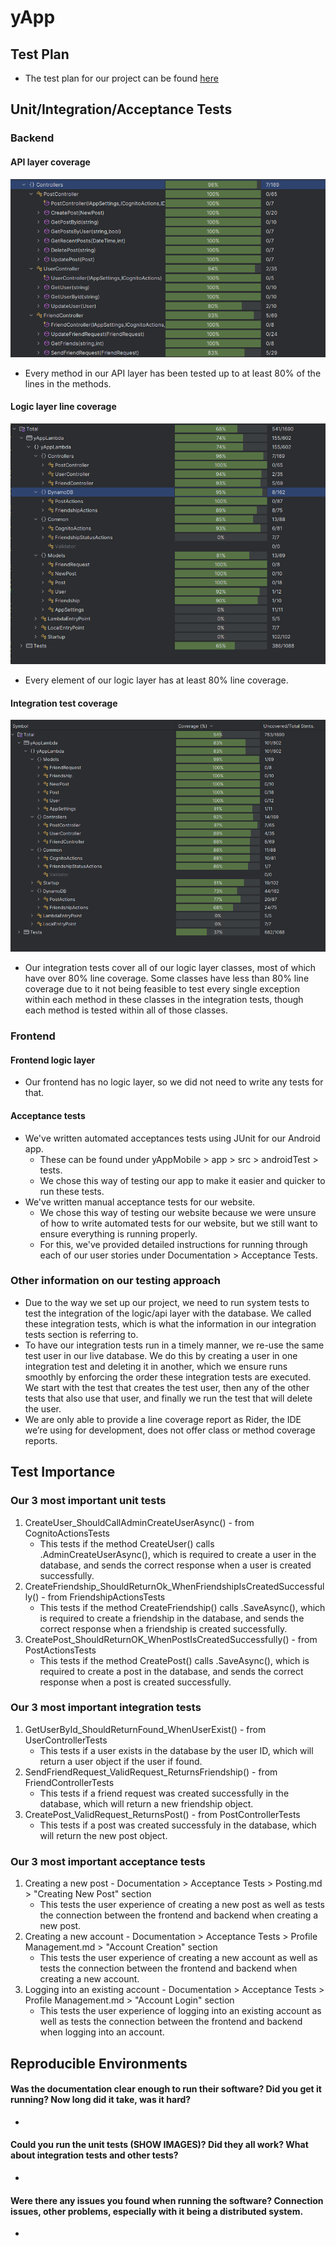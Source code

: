 # yApp

## Test Plan
 - The test plan for our project can be found [here]()

## Unit/Integration/Acceptance Tests
### Backend
#### API layer coverage
![image](./Images/APIunitTestCoverage.png)
 - Every method in our API layer has been tested up to at least 80% of the lines in the methods.

 #### Logic layer line coverage
 ![image](./Images/TotalUnitTestCoverage.png)
 - Every element of our logic layer has at least 80% line coverage.

 #### Integration test coverage
 ![image](./Images/IntegrationTestCoverage.png)
 - Our integration tests cover all of our logic layer classes, most of which have over 80% line coverage. Some classes have less than 80% line coverage due to it not being feasible to test every single exception within each method in these classes in the integration tests, though each method is tested within all of those classes.

### Frontend
#### Frontend logic layer
 - Our frontend has no logic layer, so we did not need to write any tests for that.

#### Acceptance tests
 - We've written automated acceptances tests using JUnit for our Android app.
    - These can be found under yAppMobile > app > src > androidTest > tests.
    - We chose this way of testing our app to make it easier and quicker to run these tests.
 - We've written manual acceptance tests for our website.
    - We chose this way of testing our website because we were unsure of how to write automated tests for our website, but we still want to ensure everything is running properly. 
    - For this, we've provided detailed instructions for running through each of our user stories under Documentation > Acceptance Tests.

### Other information on our testing approach
 - Due to the way we set up our project, we need to run system tests to test the integration of the logic/api layer with the database. We called these integration tests, which is what the information in our integration tests section is referring to.
 - To have our integration tests run in a timely manner, we re-use the same test user in our live database. We do this by creating a user in one integration test and deleting it in another, which we ensure runs smoothly by enforcing the order these integration tests are executed. We start with the test that creates the test user, then any of the other tests that also use that user, and finally we run the test that will delete the user.
 - We are only able to provide a line coverage report as Rider, the IDE we’re using for development, does not offer class or method coverage reports.

## Test Importance
### Our 3 most important unit tests
1. CreateUser_ShouldCallAdminCreateUserAsync() - from CognitoActionsTests
    - This tests if the method CreateUser() calls .AdminCreateUserAsync(), which is required to create a user in the database, and sends the correct response when a user is created successfully.
2. CreateFriendship_ShouldReturnOk_WhenFriendshipIsCreatedSuccessfully() - from FriendshipActionsTests
    - This tests if the method CreateFriendship() calls .SaveAsync(), which is required to create a friendship in the database, and sends the correct response when a friendship is created successfully. 
3. CreatePost_ShouldReturnOK_WhenPostIsCreatedSuccessfully() - from PostActionsTests
    - This tests if the method CreatePost() calls .SaveAsync(), which is required to create a post in the database, and sends the correct response when a post is created successfully.

### Our 3 most important integration tests
1. GetUserById_ShouldReturnFound_WhenUserExist() - from UserControllerTests
    - This tests if a user exists in the database by the user ID, which will return a user object if the user if found.
2. SendFriendRequest_ValidRequest_ReturnsFriendship() - from FriendControllerTests
    - This tests if a friend request was created successfully in the database, which will return a new friendship object.
3. CreatePost_ValidRequest_ReturnsPost() - from PostControllerTests
    - This tests if a post was created successfuly in the database, which will return the new post object.

### Our 3 most important acceptance tests
1. Creating a new post - Documentation > Acceptance Tests > Posting.md > "Creating New Post" section
    - This tests the user experience of creating a new post as well as tests the connection between the frontend and backend when creating a new post.
2. Creating a new account - Documentation > Acceptance Tests > Profile Management.md > "Account Creation" section
    - This tests the user experience of creating a new account as well as tests the connection between the frontend and backend when creating a new account.
3. Logging into an existing account - Documentation > Acceptance Tests > Profile Management.md > "Account Login" section
    - This tests the user experience of logging into an existing account as well as tests the connection between the frontend and backend when logging into an account.

## Reproducible Environments
#### Was the documentation clear enough to run their software? Did you get it running? Now long did it take, was it hard?
 - 
#### Could you run the unit tests (SHOW IMAGES)? Did they all work? What about integration tests and other tests?
 - 
#### Were there any issues you found when running the software? Connection issues, other problems, especially with it being a distributed system.
 - 
